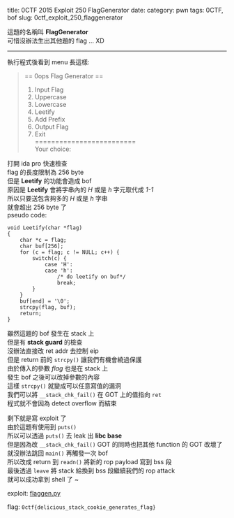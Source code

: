 title: 0CTF 2015 Exploit 250 FlagGenerator
date:
category: pwn
tags: 0CTF, bof
slug: 0ctf_exploit_250_flaggenerator

這題的名稱叫 **FlagGenerator**  
可惜沒辦法生出其他題的 flag ... XD  
* * *

執行程式後看到 menu 長這樣:

> == 0ops Flag Generator ==  
> 1. Input Flag  
> 2. Uppercase  
> 3. Lowercase  
> 4. Leetify  
> 5. Add Prefix  
> 6. Output Flag  
> 7. Exit  
> =========================  
> Your choice:  

打開 ida pro 快速檢查  
flag 的長度限制為 256 byte  
但是 **Leetify** 的功能會造成 bof  
原因是 **Leetify** 會將字串內的 *H* 或是 *h* 字元取代成 *1-1*  
所以只要送包含夠多的 *H* 或是 *h* 字串  
就會超出 256 byte 了  
pseudo code:  

```
void Leetify(char *flag)
{
    char *c = flag;
    char buf[256];
    for (c = flag; c != NULL; c++) {
        switch(c) {
            case 'H':
            case 'h':
                /* do leetify on buf*/
                break;
        }
    }
    buf[end] = '\0';
    strcpy(flag, buf);
    return;
}
```

雖然這題的 bof 發生在 stack 上  
但是有 **stack guard** 的檢查  
沒辦法直接改 ret addr 去控制 eip  
但是 return 前的 `strcpy()` 讓我們有機會繞過保護  
由於傳入的參數 *flag* 也是在 stack 上  
發生 bof 之後可以改掉參數的內容  
這樣 `strcpy()` 就變成可以任意寫值的漏洞  
我們可以將 `__stack_chk_fail()` 在 GOT 上的值指向 `ret`  
程式就不會因為 detect overflow 而結束  

剩下就是寫 exploit 了  
由於這題有使用到 `puts()`  
所以可以透過 `puts()` 去 leak 出 **libc base**  
但是因為改 `__stack_chk_fail()` GOT 的同時也把其他 function 的 GOT 改壞了  
就沒辦法跳回 `main()` 再觸發一次 bof  
所以改成 return 到 `readn()` 將新的 rop payload 寫到 bss 段  
最後透過 `leave` 將 stack 給換到 bss 段繼續我們的 rop attack  
就可以成功拿到 shell 了 ~  

exploit: [flaggen.py]({filename}/exp/flaggen.py)  

flag: `0ctf{delicious_stack_cookie_generates_flag}`  

